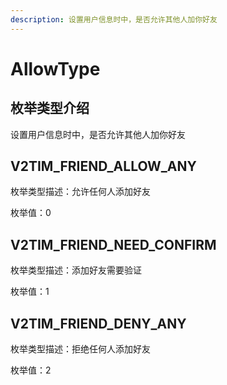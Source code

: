```yaml
---
description: 设置用户信息时中，是否允许其他人加你好友
---
```


# AllowType

## 枚举类型介绍

设置用户信息时中，是否允许其他人加你好友

## V2TIM\_FRIEND\_ALLOW\_ANY

枚举类型描述：允许任何人添加好友

枚举值：0

## V2TIM\_FRIEND\_NEED\_CONFIRM

枚举类型描述：添加好友需要验证

枚举值：1

## V2TIM\_FRIEND\_DENY\_ANY

枚举类型描述：拒绝任何人添加好友

枚举值：2
